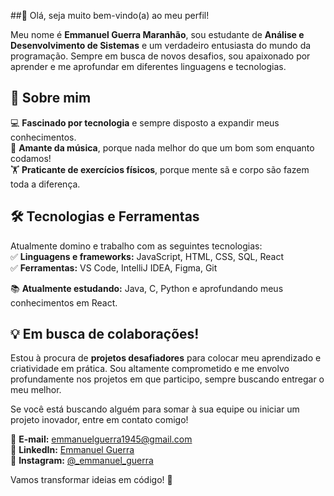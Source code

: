##👋 Olá, seja muito bem-vindo(a) ao meu perfil!  

Meu nome é **Emmanuel Guerra Maranhão**, sou estudante de **Análise e Desenvolvimento de Sistemas** e um verdadeiro entusiasta do mundo da programação. Sempre em busca de novos desafios, sou apaixonado por aprender e me aprofundar em diferentes linguagens e tecnologias.  

## 🚀 Sobre mim  
💻 **Fascinado por tecnologia** e sempre disposto a expandir meus conhecimentos.  
🎵 **Amante da música**, porque nada melhor do que um bom som enquanto codamos!  
🏋️ **Praticante de exercícios físicos**, porque mente sã e corpo são fazem toda a diferença.  

## 🛠️ Tecnologias e Ferramentas  
Atualmente domino e trabalho com as seguintes tecnologias:  
✅ **Linguagens e frameworks:** JavaScript, HTML, CSS, SQL, React  
✅ **Ferramentas:** VS Code, IntelliJ IDEA, Figma, Git  

📚 **Atualmente estudando:** Java, C, Python e aprofundando meus conhecimentos em React.  

## 💡 Em busca de colaborações!  
Estou à procura de **projetos desafiadores** para colocar meu aprendizado e criatividade em prática. Sou altamente comprometido e me envolvo profundamente nos projetos em que participo, sempre buscando entregar o meu melhor.  

Se você está buscando alguém para somar à sua equipe ou iniciar um projeto inovador, entre em contato comigo!  

📩 **E-mail:** emmanuelguerra1945@gmail.com  
🔗 **LinkedIn:** [Emmanuel Guerra](https://www.linkedin.com/in/emmanuel-guerra-dev/)  
📸 **Instagram:** [@_emmanuel_guerra](https://www.instagram.com/_emmanuel_guerra/)  

Vamos transformar ideias em código! 🚀
